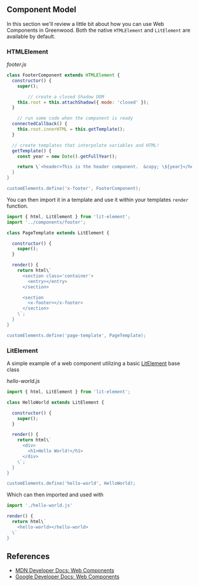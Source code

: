 ## Component Model
In this section we'll review a little bit about how you can use Web Components in Greenwood.  Both the native `HTMLElement` and `LitElement` are available by default.

### HTMLElement

_footer.js_

```js
class FooterComponent extends HTMLElement {
  constructor() {
    super();

		// create a closed Shadow DOM
    this.root = this.attachShadow({ mode: 'closed' });
  }

	// run some code when the component is ready
  connectedCallback() {
    this.root.innerHTML = this.getTemplate();
  }

  // create templates that interpolate variables and HTML!
  getTemplate() {
    const year = new Date().getFullYear();

    return \`<header>This is the header component.  &copy; \${year}</header>\`;
  }
}

customElements.define('x-footer', FooterComponent);
```

You can then import it in a template and use it within your templates `render` function.

```javascript
import { html, LitElement } from 'lit-element';
import '../components/footer';

class PageTemplate extends LitElement {

  constructor() {
    super();
  }

  render() {
    return html\`
      <section class='container'>
        <entry></entry>
      </section>

      <section
        <x-footer></x-footer>
      </section>
    \`;
  }
}

customElements.define('page-template', PageTemplate);
```


### LitElement
A simple example of a web component utilizing a basic [LitElement](https://lit-element.polymer-project.org/) base class

_hello-world.js_
```javascript
import { html, LitElement } from 'lit-element';

class HelloWorld extends LitElement {

  constructor() {
    super();
  }

  render() {
    return html\`
      <div>
        <h1>Hello World!</h1>
      </div>
    \`;
  }
}

customElements.define('hello-world', HelloWorld);
```

Which can then imported and used with

```javascript
import './hello-world.js'

render() {
  return html\`
    <hello-world></hello-world>
  \`
}
```

## References
- [MDN Developer Docs: Web Components](https://developer.mozilla.org/en-US/docs/Web/Web_Components)
- [Google Developer Docs: Web Components](https://developers.google.com/web/fundamentals/web-components/)